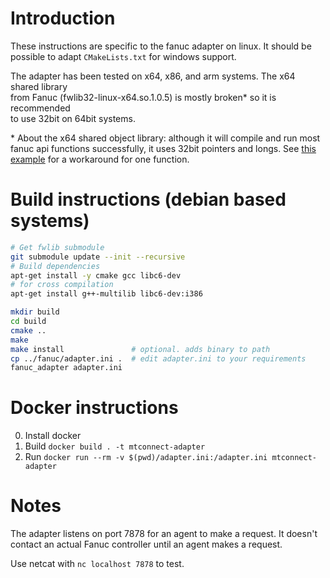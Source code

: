 # Introduction
These instructions are specific to the fanuc adapter on linux. It should be  
possible to adapt `CMakeLists.txt` for windows support. 

The adapter has been tested on x64, x86, and arm systems.  The x64 shared library  
from Fanuc (fwlib32-linux-x64.so.1.0.5) is mostly broken\* so it is recommended  
to use 32bit on 64bit systems.

\* About the x64 shared object library: although it will compile and run most 
fanuc api functions successfully, it uses 32bit pointers and longs.  See [this example](https://github.com/strangesast/fwlib/blob/e82cf62be782f9300e63452a67a4865172088dc8/example/src/main.c#L39-L47) 
for a workaround for one function.

# Build instructions (debian based systems)
```bash
# Get fwlib submodule
git submodule update --init --recursive
# Build dependencies
apt-get install -y cmake gcc libc6-dev
# for cross compilation
apt-get install g++-multilib libc6-dev:i386

mkdir build
cd build
cmake ..
make
make install               # optional. adds binary to path
cp ../fanuc/adapter.ini .  # edit adapter.ini to your requirements
fanuc_adapter adapter.ini
```

# Docker instructions
0. Install docker
1. Build `docker build . -t mtconnect-adapter`
2. Run `docker run --rm -v $(pwd)/adapter.ini:/adapter.ini mtconnect-adapter`

# Notes
The adapter listens on port 7878 for an agent to make a request. It doesn't  
contact an actual Fanuc controller until an agent makes a request.

Use netcat with `nc localhost 7878` to test.  
